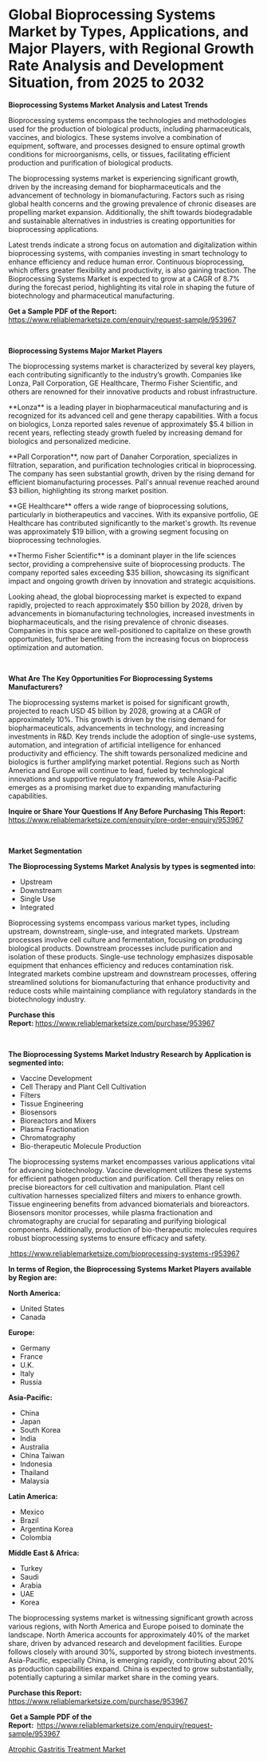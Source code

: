 <p><h1>Global Bioprocessing Systems Market by Types, Applications, and Major Players, with Regional Growth Rate Analysis and Development Situation, from 2025 to 2032</h1></p><p><strong>Bioprocessing Systems Market Analysis and Latest Trends</strong></p>
<p><p>Bioprocessing systems encompass the technologies and methodologies used for the production of biological products, including pharmaceuticals, vaccines, and biologics. These systems involve a combination of equipment, software, and processes designed to ensure optimal growth conditions for microorganisms, cells, or tissues, facilitating efficient production and purification of biological products.</p><p>The bioprocessing systems market is experiencing significant growth, driven by the increasing demand for biopharmaceuticals and the advancement of technology in biomanufacturing. Factors such as rising global health concerns and the growing prevalence of chronic diseases are propelling market expansion. Additionally, the shift towards biodegradable and sustainable alternatives in industries is creating opportunities for bioprocessing applications.</p><p>Latest trends indicate a strong focus on automation and digitalization within bioprocessing systems, with companies investing in smart technology to enhance efficiency and reduce human error. Continuous bioprocessing, which offers greater flexibility and productivity, is also gaining traction. The Bioprocessing Systems Market is expected to grow at a CAGR of 8.7% during the forecast period, highlighting its vital role in shaping the future of biotechnology and pharmaceutical manufacturing.</p></p>
<p><strong>Get a Sample PDF of the Report:&nbsp;</strong> <a href="https://www.reliablemarketsize.com/enquiry/request-sample/953967?utm_campaign=2744&utm_medium=2&utm_source=Github&utm_content=ia&utm_term=07032025&utm_id=bioprocessing-systems">https://www.reliablemarketsize.com/enquiry/request-sample/953967</a></p>
<p>&nbsp;</p>
<p><strong>Bioprocessing Systems Major Market Players</strong></p>
<p><p>The bioprocessing systems market is characterized by several key players, each contributing significantly to the industry’s growth. Companies like Lonza, Pall Corporation, GE Healthcare, Thermo Fisher Scientific, and others are renowned for their innovative products and robust infrastructure.</p><p>**Lonza** is a leading player in biopharmaceutical manufacturing and is recognized for its advanced cell and gene therapy capabilities. With a focus on biologics, Lonza reported sales revenue of approximately $5.4 billion in recent years, reflecting steady growth fueled by increasing demand for biologics and personalized medicine. </p><p>**Pall Corporation**, now part of Danaher Corporation, specializes in filtration, separation, and purification technologies critical in bioprocessing. The company has seen substantial growth, driven by the rising demand for efficient biomanufacturing processes. Pall's annual revenue reached around $3 billion, highlighting its strong market position.</p><p>**GE Healthcare** offers a wide range of bioprocessing solutions, particularly in biotherapeutics and vaccines. With its expansive portfolio, GE Healthcare has contributed significantly to the market's growth. Its revenue was approximately $19 billion, with a growing segment focusing on bioprocessing technologies.</p><p>**Thermo Fisher Scientific** is a dominant player in the life sciences sector, providing a comprehensive suite of bioprocessing products. The company reported sales exceeding $35 billion, showcasing its significant impact and ongoing growth driven by innovation and strategic acquisitions.</p><p>Looking ahead, the global bioprocessing market is expected to expand rapidly, projected to reach approximately $50 billion by 2028, driven by advancements in biomanufacturing technologies, increased investments in biopharmaceuticals, and the rising prevalence of chronic diseases. Companies in this space are well-positioned to capitalize on these growth opportunities, further benefiting from the increasing focus on bioprocess optimization and automation.</p></p>
<p>&nbsp;</p>
<p><strong>What Are The Key Opportunities For Bioprocessing Systems Manufacturers?</strong></p>
<p><p>The bioprocessing systems market is poised for significant growth, projected to reach USD 45 billion by 2028, growing at a CAGR of approximately 10%. This growth is driven by the rising demand for biopharmaceuticals, advancements in technology, and increasing investments in R&D. Key trends include the adoption of single-use systems, automation, and integration of artificial intelligence for enhanced productivity and efficiency. The shift towards personalized medicine and biologics is further amplifying market potential. Regions such as North America and Europe will continue to lead, fueled by technological innovations and supportive regulatory frameworks, while Asia-Pacific emerges as a promising market due to expanding manufacturing capabilities.</p></p>
<p><strong>Inquire or Share Your Questions If Any Before Purchasing This Report:</strong> <a href="https://www.reliablemarketsize.com/enquiry/pre-order-enquiry/953967?utm_campaign=2744&utm_medium=2&utm_source=Github&utm_content=ia&utm_term=07032025&utm_id=bioprocessing-systems">https://www.reliablemarketsize.com/enquiry/pre-order-enquiry/953967</a></p>
<p>&nbsp;</p>
<p><strong>Market Segmentation</strong></p>
<p><strong>The Bioprocessing Systems Market Analysis by types is segmented into:</strong></p>
<p><ul><li>Upstream</li><li>Downstream</li><li>Single Use</li><li>Integrated</li></ul></p>
<p><p>Bioprocessing systems encompass various market types, including upstream, downstream, single-use, and integrated markets. Upstream processes involve cell culture and fermentation, focusing on producing biological products. Downstream processes include purification and isolation of these products. Single-use technology emphasizes disposable equipment that enhances efficiency and reduces contamination risk. Integrated markets combine upstream and downstream processes, offering streamlined solutions for biomanufacturing that enhance productivity and reduce costs while maintaining compliance with regulatory standards in the biotechnology industry.</p></p>
<p><strong>Purchase this Report:&nbsp;</strong><a href="https://www.reliablemarketsize.com/purchase/953967?utm_campaign=2744&utm_medium=2&utm_source=Github&utm_content=ia&utm_term=07032025&utm_id=bioprocessing-systems">https://www.reliablemarketsize.com/purchase/953967</a></p>
<p>&nbsp;</p>
<p><strong>The Bioprocessing Systems Market Industry Research by Application is segmented into:</strong></p>
<p><ul><li>Vaccine Development</li><li>Cell Therapy and Plant Cell Cultivation</li><li>Filters</li><li>Tissue Engineering</li><li>Biosensors</li><li>Bioreactors and Mixers</li><li>Plasma Fractionation</li><li>Chromatography</li><li>Bio-therapeutic Molecule Production</li></ul></p>
<p><p>The bioprocessing systems market encompasses various applications vital for advancing biotechnology. Vaccine development utilizes these systems for efficient pathogen production and purification. Cell therapy relies on precise bioreactors for cell cultivation and manipulation. Plant cell cultivation harnesses specialized filters and mixers to enhance growth. Tissue engineering benefits from advanced biomaterials and bioreactors. Biosensors monitor processes, while plasma fractionation and chromatography are crucial for separating and purifying biological components. Additionally, production of bio-therapeutic molecules requires robust bioprocessing systems to ensure efficacy and safety.</p></p>
<p><a href="https://www.reliablemarketsize.com/bioprocessing-systems-r953967?utm_campaign=2744&utm_medium=2&utm_source=Github&utm_content=ia&utm_term=07032025&utm_id=bioprocessing-systems">&nbsp;https://www.reliablemarketsize.com/bioprocessing-systems-r953967</a></p>
<p><strong>In terms of Region, the Bioprocessing Systems Market Players available by Region are:</strong></p>
<p>
    <p> <strong> North America: </strong>
        <ul>
            <li>United States</li>
            <li>Canada</li>
        </ul>
        </p> 
    <p> <strong> Europe: </strong>
        <ul>
            <li>Germany</li>
            <li>France</li>
            <li>U.K.</li>
            <li>Italy</li>
            <li>Russia</li>
        </ul>
        </p> 
    <p> <strong> Asia-Pacific: </strong>
        <ul>
            <li>China</li>
            <li>Japan</li>
            <li>South Korea</li>
            <li>India</li>
            <li>Australia</li>
            <li>China Taiwan</li>
            <li>Indonesia</li>
            <li>Thailand</li>
            <li>Malaysia</li>
        </ul>
        </p> 
    <p> <strong> Latin America: </strong>
        <ul>
            <li>Mexico</li>
            <li>Brazil</li>
            <li>Argentina Korea</li>
            <li>Colombia</li>
        </ul>
        </p> 
    <p> <strong> Middle East & Africa: </strong>
        <ul>
            <li>Turkey</li>
            <li>Saudi</li>
            <li>Arabia</li>
            <li>UAE</li>
            <li>Korea</li>
        </ul>
    </p>
    </p>
<p><p>The bioprocessing systems market is witnessing significant growth across various regions, with North America and Europe poised to dominate the landscape. North America accounts for approximately 40% of the market share, driven by advanced research and development facilities. Europe follows closely with around 30%, supported by strong biotech investments. Asia-Pacific, especially China, is emerging rapidly, contributing about 20% as production capabilities expand. China is expected to grow substantially, potentially capturing a similar market share in the coming years.</p></p>
<p><strong>Purchase this Report: </strong><a href="https://www.reliablemarketsize.com/purchase/953967?utm_campaign=2744&utm_medium=2&utm_source=Github&utm_content=ia&utm_term=07032025&utm_id=bioprocessing-systems">https://www.reliablemarketsize.com/purchase/953967</a></p>
<p>&nbsp;<strong>Get a Sample PDF of the Report:&nbsp;&nbsp;</strong><a href="https://www.reliablemarketsize.com/enquiry/request-sample/953967?utm_campaign=2744&utm_medium=2&utm_source=Github&utm_content=ia&utm_term=07032025&utm_id=bioprocessing-systems">https://www.reliablemarketsize.com/enquiry/request-sample/953967</a></p>
<p><strong></strong></p>
<p><p><a href="https://github.com/oliveroste6/Market-Research-Report-List-1/blob/main/atrophic-gastritis-treatment-market.md?utm_campaign=2744&utm_medium=2&utm_source=Github&utm_content=ia&utm_term=07032025&utm_id=bioprocessing-systems">Atrophic Gastritis Treatment Market</a></p></p>